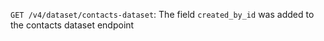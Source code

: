 `GET /v4/dataset/contacts-dataset`: The field `created_by_id` was added to the contacts dataset endpoint
